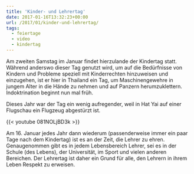 ```yaml
---
title: 'Kinder- und Lehrertag'
date: 2017-01-16T13:32:23+00:00
url: /2017/01/kinder-und-lehrertag/
tags:
  - feiertage
  - video
  - kindertag
---
```


Am zweiten Samstag im Januar findet hierzulande der Kindertag statt. Während anderswo dieser Tag genutzt wird, um auf die Bedürfnisse von Kindern und Probleme speziell mit Kinderrechten hinzuweisen und einzugehen, ist er hier in Thailand ein Tag, um Maschinengewehre in jungem Alter in die Hände zu nehmen und auf Panzern herumzuklettern. Indoktrination beginnt nun mal früh.

Dieses Jahr war der Tag ein wenig aufregender, weil in Hat Yai auf einer Flugschau ein Flugzeug abgestürzt ist.

{{< youtube 081NOLjBD3k >}}

Am 16. Januar jedes Jahr dann wiederum (passenderweise immer ein paar Tage nach dem Kindertag) ist es an der Zeit, die Lehrer zu ehren. Genaugenommen gibt es in jedem Lebensbereich Lehrer, sei es in der Schule (des Lebens), der Universität, im Sport und vielen anderen Bereichen. Der Lehrertag ist daher ein Grund für alle, den Lehrern in ihrem Leben Respekt zu erweisen.
